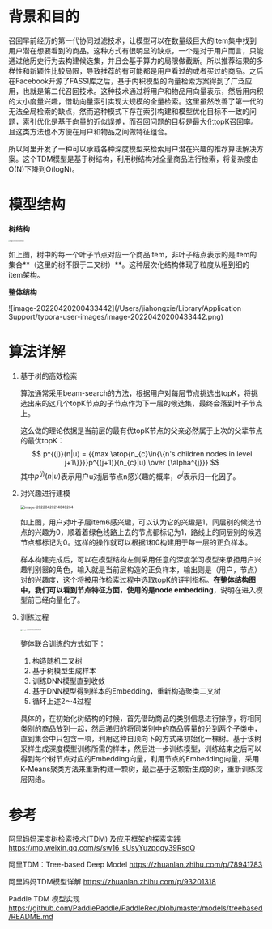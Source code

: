 # 背景和目的

​	召回早前经历的第一代协同过滤技术，让模型可以在数量级巨大的item集中找到用户潜在想要看到的商品。这种方式有很明显的缺点，一个是对于用户而言，只能通过他历史行为去构建候选集，并且会基于算力的局限做截断。所以推荐结果的多样性和新颖性比较局限，导致推荐的有可能都是用户看过的或者买过的商品。之后在Facebook开源了FASSI库之后，基于内积模型的向量检索方案得到了广泛应用，也就是第二代召回技术。这种技术通过将用户和物品用向量表示，然后用内积的大小度量兴趣，借助向量索引实现大规模的全量检索。这里虽然改善了第一代的无法全局检索的缺点，然而这种模式下存在索引构建和模型优化目标不一致的问题，索引优化是基于向量的近似误差，而召回问题的目标是最大化topK召回率。且这类方法也不方便在用户和物品之间做特征组合。

​	所以阿里开发了一种可以承载各种深度模型来检索用户潜在兴趣的推荐算法解决方案。这个TDM模型是基于树结构，利用树结构对全量商品进行检索，将复杂度由O(N)下降到O(logN)。



# 模型结构

**树结构**

<img src="/Users/jiahongxie/Library/Application Support/typora-user-images/image-20220420213149324.png" alt="image-20220420213149324" style="zoom: 15%;" />

如上图，树中的每一个叶子节点对应一个商品item，非叶子结点表示的是item的集合**（这里的树不限于二叉树）**。这种层次化结构体现了粒度从粗到细的item架构。



**整体结构**

![image-20220420200433442](/Users/jiahongxie/Library/Application Support/typora-user-images/image-20220420200433442.png)

# 算法详解

1. 基于树的高效检索

   ​	算法通常采用beam-search的方法，根据用户对每层节点挑选出topK，将挑选出来的这几个topK节点的子节点作为下一层的候选集，最终会落到叶子节点上。

   ​	这么做的理论依据是当前层的最有优topK节点的父亲必然属于上次的父辈节点的最优topK：
   $$
   p^{(j)}(n|u) = {{max \atop{n_{c}\in{\{n's children nodes in level j+1\}}}}p^{(j+1)}(n_{c}|u) \over {\alpha^{j}}}
   $$
   其中$p^{(j)}(n|u)$表示用户u对j层节点n感兴趣的概率，$\alpha^{j}$表示归一化因子。

2. 对兴趣进行建模

   <img src="/Users/jiahongxie/Library/Application Support/typora-user-images/image-20220420214040264.png" alt="image-20220420214040264" style="zoom:50%;" />

   ​	如上图，用户对叶子层item6感兴趣，可以认为它的兴趣是1，同层别的候选节点的兴趣为0，顺着着绿色线路上去的节点都标记为1，路线上的同层别的候选节点都标记为0。这样的操作就可以根据1和0构建用于每一层的正负样本。

   ​	样本构建完成后，可以在模型结构左侧采用任意的深度学习模型来承担用户兴趣判别器的角色，输入就是当前层构造的正负样本，输出则是（用户，节点）对的兴趣度，这个将被用作检索过程中选取topK的评判指标。**在整体结构图中，我们可以看到节点特征方面，使用的是node embedding**，说明在进入模型前已经向量化了。

3. 训练过程

   <img src="/Users/jiahongxie/Library/Application Support/typora-user-images/image-20220420220831318.png" alt="image-20220420220831318" style="zoom:20%;" />

   整体联合训练的方式如下：

   1. 构造随机二叉树
   2. 基于树模型生成样本
   3. 训练DNN模型直到收敛
   4. 基于DNN模型得到样本的Embedding，重新构造聚类二叉树
   5. 循环上述2～4过程

   ​	具体的，在初始化树结构的时候，首先借助商品的类别信息进行排序，将相同类别的商品放到一起，然后递归的将同类别中的商品等量的分到两个子类中，直到集合中只包含一项，利用这种自顶向下的方式来初始化一棵树。基于该树采样生成深度模型训练所需的样本，然后进一步训练模型，训练结束之后可以得到每个树节点对应的Embedding向量，利用节点的Embedding向量，采用K-Means聚类方法来重新构建一颗树，最后基于这颗新生成的树，重新训练深层网络。





# 参考

阿里妈妈深度树检索技术(TDM) 及应用框架的探索实践 https://mp.weixin.qq.com/s/sw16_sUsyYuzpqqy39RsdQ

阿里TDM：Tree-based Deep Model https://zhuanlan.zhihu.com/p/78941783

阿里妈妈TDM模型详解 https://zhuanlan.zhihu.com/p/93201318

Paddle TDM 模型实现 https://github.com/PaddlePaddle/PaddleRec/blob/master/models/treebased/README.md









